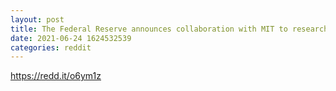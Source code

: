 ```yaml
--- 
layout: post 
title: The Federal Reserve announces collaboration with MIT to research digital currency 
date: 2021-06-24 1624532539 
categories: reddit 
--- 
```

https://redd.it/o6ym1z